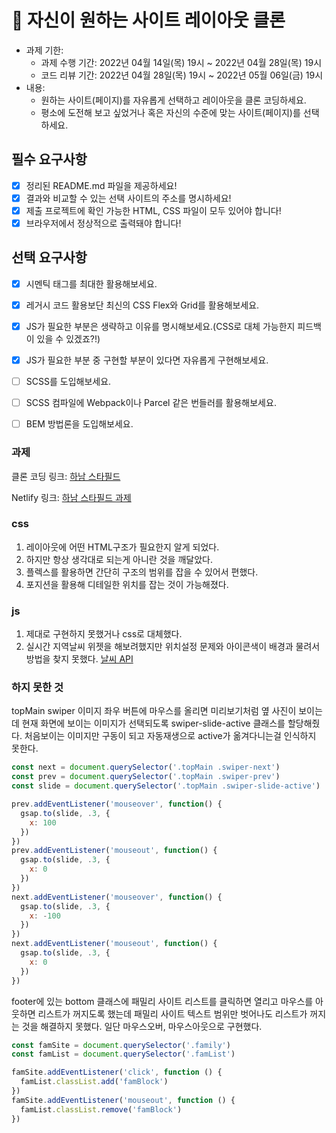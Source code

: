 # 📌 자신이 원하는 사이트 레이아웃 클론

- 과제 기한:
  - 과제 수행 기간: 2022년 04월 14일(목) 19시 ~ 2022년 04월 28일(목) 19시
  - 코드 리뷰 기간: 2022년 04월 28일(목) 19시 ~ 2022년 05월 06일(금) 19시
- 내용:
  - 원하는 사이트(페이지)를 자유롭게 선택하고 레이아웃을 클론 코딩하세요.
  - 평소에 도전해 보고 싶었거나 혹은 자신의 수준에 맞는 사이트(페이지)를 선택하세요.

## 필수 요구사항

- [x] 정리된 README.md 파일을 제공하세요!
- [x] 결과와 비교할 수 있는 선택 사이트의 주소를 명시하세요!
- [x] 제출 프로젝트에 확인 가능한 HTML, CSS 파일이 모두 있어야 합니다!
- [x] 브라우저에서 정상적으로 출력돼야 합니다!

## 선택 요구사항

- [x] 시멘틱 태그를 최대한 활용해보세요.
- [x] 레거시 코드 활용보단 최신의 CSS Flex와 Grid를 활용해보세요.
- [x] JS가 필요한 부분은 생략하고 이유를 명시해보세요.(CSS로 대체 가능한지 피드백이 있을 수 있겠죠?!)
- [x] JS가 필요한 부분 중 구현할 부분이 있다면 자유롭게 구현해보세요.
- [ ] SCSS를 도입해보세요.
- [ ] SCSS 컴파일에 Webpack이나 Parcel 같은 번들러를 활용해보세요.
- [ ] BEM 방법론을 도입해보세요.


### 과제
클론 코딩 링크: [하남 스타필드](https://www.starfield.co.kr/hanam/main.do)

Netlify 링크: [하남 스타필드 과제](https://cozy-naiad-f7bc63.netlify.app/)



### css
  1. 레이아웃에 어떤 HTML구조가 필요한지 알게 되었다.
  1. 하지만 항상 생각대로 되는게 아니란 것을 깨달았다.
  1. 플렉스를 활용하면 간단히 구조의 범위를 잡을 수 있어서 편했다.
  1. 포지션을 활용해 디테일한 위치를 잡는 것이 가능해졌다.

### js
  1. 제대로 구현하지 못했거나 css로 대체했다.
  1. 실시간 지역날씨 위젯을 해보려했지만 위치설정 문제와 아이콘색이 배경과 물려서 방법을 찾지 못했다. [날씨 API](https://openweathermap.org/)
   

### 하지 못한 것
topMain swiper 이미지 좌우 버튼에 마우스를 올리면 미리보기처럼 옆 사진이 보이는데 현재 화면에 보이는 이미지가 선택되도록 swiper-slide-active 클래스를 할당해줬다. 처음보이는 이미지만 구동이 되고 자동재생으로 active가 옮겨다니는걸 인식하지 못한다.
```js
const next = document.querySelector('.topMain .swiper-next')
const prev = document.querySelector('.topMain .swiper-prev')
const slide = document.querySelector('.topMain .swiper-slide-active')

prev.addEventListener('mouseover', function() {
  gsap.to(slide, .3, {
    x: 100
  })
})
prev.addEventListener('mouseout', function() {
  gsap.to(slide, .3, {
    x: 0
  })
})
next.addEventListener('mouseover', function() {
  gsap.to(slide, .3, {
    x: -100
  })
})
next.addEventListener('mouseout', function() {
  gsap.to(slide, .3, {
    x: 0
  })
})
```


footer에 있는 bottom 클래스에 패밀리 사이트 리스트를 클릭하면 열리고 마우스를 아웃하면 리스트가 꺼지도록 했는데 패밀리 사이트 텍스트 범위만 벗어나도 리스트가 꺼지는 것을 해결하지 못했다. 일단 마우스오버, 마우스아웃으로 구현했다.
```js
const famSite = document.querySelector('.family')
const famList = document.querySelector('.famList')

famSite.addEventListener('click', function () {
  famList.classList.add('famBlock')
})
famSite.addEventListener('mouseout', function () {
  famList.classList.remove('famBlock')
})
```

